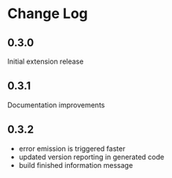 # Change Log

## 0.3.0

Initial extension release

## 0.3.1

Documentation improvements

## 0.3.2

- error emission is triggered faster
- updated version reporting in generated code
- build finished information message
